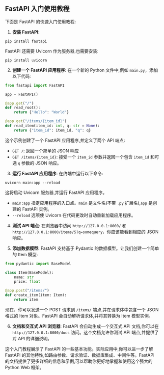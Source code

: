 ## FastAPI 入门使用教程

下面是 FastAPI 的快速入门使用教程:

1. **安装 FastAPI**:
```
pip install fastapi
```
FastAPI 还需要 Uvicorn 作为服务器,也需要安装:
```
pip install uvicorn
```

2. **创建一个 FastAPI 应用程序**:
在一个新的 Python 文件中,例如 `main.py`，添加以下代码:
```python
from fastapi import FastAPI

app = FastAPI()

@app.get("/")
def read_root():
    return {"Hello": "World"}

@app.get("/items/{item_id}")
def read_item(item_id: int, q: str = None):
    return {"item_id": item_id, "q": q}
```
这个示例创建了一个 FastAPI 应用程序,并定义了两个 API 端点:
- `GET /`: 返回一个简单的 JSON 响应
- `GET /items/{item_id}`: 接受一个 `item_id` 参数并返回一个包含 `item_id` 和可选 `q` 参数的 JSON 响应。

3. **运行 FastAPI 应用程序**:
在终端中运行以下命令:
```
uvicorn main:app --reload
```
这将启动 Uvicorn 服务器,并运行 FastAPI 应用程序。
- `main:app` 指定应用程序的入口点。`main` 是文件名(不带 `.py` 扩展名),`app` 是创建的 FastAPI 实例。
- `--reload` 选项使 Uvicorn 在代码更改时自动重新加载应用程序。

4. **测试 API 端点**:
在浏览器中访问 `http://127.0.0.1:8000/` 和 `http://127.0.0.1:8000/items/5?q=somequery`，你应该能看到相应的 JSON 响应。

5. **添加数据模型**:
FastAPI 支持基于 Pydantic 的数据模型。让我们创建一个简单的 Item 模型:
```python
from pydantic import BaseModel

class Item(BaseModel):
    name: str
    price: float

@app.post("/items/")
def create_item(item: Item):
    return item
```
现在，你可以发送一个 POST 请求到 `/items/` 端点,并在请求体中包含一个 JSON 格式的 Item 对象。FastAPI 会自动解析请求体,并将其转换为 Item 模型实例。

6. **文档和交互式 API 浏览器**:
FastAPI 会自动生成一个交互式 API 文档,你可以在 `http://127.0.0.1:8000/docs` 访问。这个文档允许你测试 API 端点,并提供了对 API 的详细说明。

这个入门教程展示了 FastAPI 的一些基本功能。实际应用中,你可以进一步了解 FastAPI 的其他特性,如路由参数、请求验证、数据库集成、中间件等。FastAPI 的文档提供了更多详细的信息和示例,可以帮助你更好地掌握和使用这个强大的 Python Web 框架。